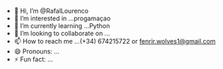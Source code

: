 - 👋 Hi, I’m @RafalLourenco
- 👀 I’m interested in ...progamaçao 
- 🌱 I’m currently learning ...Python
- 💞️ I’m looking to collaborate on ...
- 📫 How to reach me ...(+34) 674215722 or fenrir.wolves1@gmail.com
- 😄 Pronouns: ...
- ⚡ Fun fact: ...

<!---
RafalLourenco/RafalLourenco is a ✨ special ✨ repository because its `README.md` (this file) appears on your GitHub profile.
You can click the Preview link to take a look at your changes.
--->
